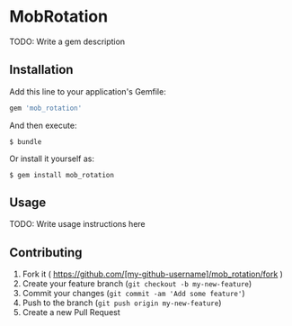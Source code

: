 # MobRotation

TODO: Write a gem description

## Installation

Add this line to your application's Gemfile:

```ruby
gem 'mob_rotation'
```

And then execute:

    $ bundle

Or install it yourself as:

    $ gem install mob_rotation

## Usage

TODO: Write usage instructions here

## Contributing

1. Fork it ( https://github.com/[my-github-username]/mob_rotation/fork )
2. Create your feature branch (`git checkout -b my-new-feature`)
3. Commit your changes (`git commit -am 'Add some feature'`)
4. Push to the branch (`git push origin my-new-feature`)
5. Create a new Pull Request

